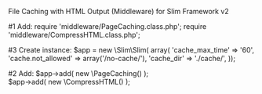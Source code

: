 File Caching with HTML Output (Middleware) for Slim Framework v2

#1 Add:
require 'middleware/PageCaching.class.php';
require 'middleware/CompressHTML.class.php';

#3 Create instance:
$app = new \Slim\Slim(
		array(
            'cache_max_time' => '60',
            'cache.not_allowed' =>  array('/no-cache/'),
            'cache_dir' => './cache/',
		));
		
#2 Add:
$app->add( new \PageCaching() );  
$app->add( new \CompressHTML() );
